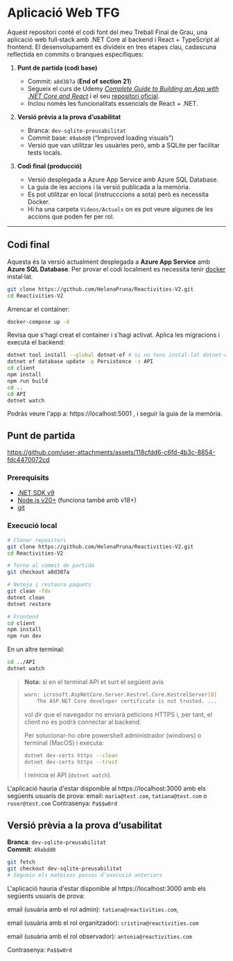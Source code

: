 # Aplicació Web TFG

Aquest repositori conté el codi font del meu Treball Final de Grau, una aplicació web full‑stack amb .NET Core al backend i React + TypeScript al frontend. El desenvolupament es divideix en tres etapes clau, cadascuna reflectida en commits o branques específiques:

1. **Punt de partida (codi base)**  
   - Commit: `a8d387a` (**End of section 21**)  
   - Segueix el curs de Udemy [_Complete Guide to Building an App with .NET Core and React_](https://www.udemy.com/course/complete-guide-to-building-an-app-with-net-core-and-react/?course_id=2472180) i el seu [repositori oficial](https://github.com/TryCatchLearn/Reactivities).  
   - Inclou només les funcionalitats essencials de React + .NET.

2. **Versió prèvia a la prova d’usabilitat**  
   - Branca: `dev-sqlite-preusabilitat`  
   - Commit base: `49abdd0` (“Improved loading visuals”)  
   - Versió que van utilitzar les usuàries però, amb a SQLite per facilitar tests locals.

3. **Codi final (producció)**  
   - Versió desplegada a Azure App Service amb Azure SQL Database.  
   - La guia de les accions i la versió publicada a la memòria.
   - Es pot utilitzar en local (instrucccions a sota) però es necessita Docker.
   - Hi ha una carpeta `Videos/Actuals` on es pot veure algunes de les accions que poden fer per rol. 

---

## Codi final

Aquesta és la versió actualment desplegada a **Azure App Service** amb **Azure SQL Database**. Per provar el codi localment es necessita tenir [docker](https://www.docker.com/products/docker-desktop/) instal·lat.
```bash
git clone https://github.com/HelenaPruna/Reactivities-V2.git
cd Reactivities-V2
```
Arrencar el container:
```bash
docker-compose up -d
```
Revisa que s'hagi creat el container i s'hagi activat. Aplica les migracions i executa el backend:
```bash
dotnet tool install --global dotnet-ef # si no tens instal·lat dotnet-ef 
dotnet ef database update -p Persistence -s API
cd client
npm install
npm run build
cd ..
cd API
dotnet watch
```
Podràs veure l'app a: https://localhost:5001 , i seguir la guia de la memòria.  


## Punt de partida  

https://github.com/user-attachments/assets/118cfdd6-c6fd-4b3c-8854-fdc4470072cd

### Prerequisits

- [.NET SDK v9](https://dotnet.microsoft.com/download)  
- [Node.js v20+](https://nodejs.org/) (funciona també amb v18+)  
- [git](https://git-scm.com/)

### Execució local

```bash
# Clonar repositori
git clone https://github.com/HelenaPruna/Reactivities-V2.git
cd Reactivities-V2

# Torna al commit de partida
git checkout a8d387a

# Neteja i restaura paquets
git clean -fdx           
dotnet clean
dotnet restore

# Frontend
cd client
npm install
npm run dev              
```
En un altre terminal: 
```bash
cd ../API
dotnet watch         
```
> **Nota:** si en el terminal API et surt el següent avís
> ```bash
> warn: icrosoft.AspNetCore.Server.Kestrel.Core.KestrelServer[8]
>     The ASP.NET Core developer certificate is not trusted. ...
> ```
> vol dir que el navegador no enviarà peticions HTTPS i, per tant, el client no es podrà connectar al backend.
>
> Per solucionar-ho obre powershell administrador (windows) o terminal (MacOS) i executa:
> ```bash
> dotnet dev-certs https --clean
> dotnet dev-certs https --trust
> ```
> I reinicia el API (`dotnet watch`).

L'aplicació hauria d'estar disponible al https://localhost:3000 amb els següents usuaris de prova: 
email: `maria@test.com`, `tatiana@test.com` o `roser@test.com`
Contrasenya: `Pa$$w0rd`

## Versió prèvia a la prova d’usabilitat

**Branca**: `dev-sqlite-preusabilitat`  
**Commit**: `49abdd0`

```bash
git fetch
git checkout dev-sqlite-preusabilitat
# Segueix els mateixos passos d’execució anteriors 
```
L'aplicació hauria d'estar disponible al https://localhost:3000 amb els següents usuaris de prova: 

email (usuària amb el rol admin): `tatiana@reactivities.com`,

email (usuària amb el rol organitzador): `cristina@reactivities.com`

email (usuària amb el rol observador): `antonia@reactivities.com`

Contrasenya: `Pa$$w0rd`





